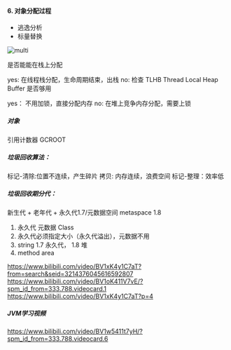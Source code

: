 #### 6. 对象分配过程
 - 逃逸分析
 - 标量替换

![multi](./imgs/newobject.png)

是否能能在栈上分配 

yes: 在线程栈分配，生命周期结束，出栈
no: 检查 TLHB Thread Local Heap Buffer 是否够用

yes： 不用加锁，直接分配内存
no: 在堆上竞争内存分配，需要上锁


##### 对象
引用计数器
GCROOT
##### 垃圾回收算法：
标记-清除:位置不连续，产生碎片
拷贝: 内存连续，浪费空间
标记-整理：效率低

##### 垃圾回收期分代：
新生代 + 老年代 + 永久代1.7/元数据空间 metaspace 1.8 
1. 永久代 元数据 Class
2. 永久代必须指定大小（永久代溢出），元数据不用
3. string 1.7 永久代， 1.8 堆
4. method area

https://www.bilibili.com/video/BV1xK4y1C7aT?from=search&seid=3214376045616592807
https://www.bilibili.com/video/BV1oK411V7vE/?spm_id_from=333.788.videocard.1
https://www.bilibili.com/video/BV1xK4y1C7aT?p=4



##### JVM学习视频
https://www.bilibili.com/video/BV1w5411t7yH/?spm_id_from=333.788.videocard.6


